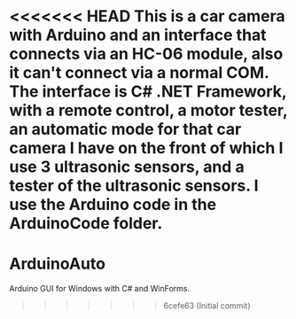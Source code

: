 <<<<<<< HEAD
This is a car camera with Arduino and an interface that connects via an HC-06 module, also it can't connect via a normal COM.
The interface is C# .NET Framework, with a remote control, a motor tester, an automatic mode for that car camera I have on the front of which I use 3 ultrasonic sensors, and a tester of the ultrasonic sensors.
I use the Arduino code in the ArduinoCode folder.
=======
# ArduinoAuto
Arduino GUI for Windows with C# and WinForms.
>>>>>>> 6cefe63 (Initial commit)
